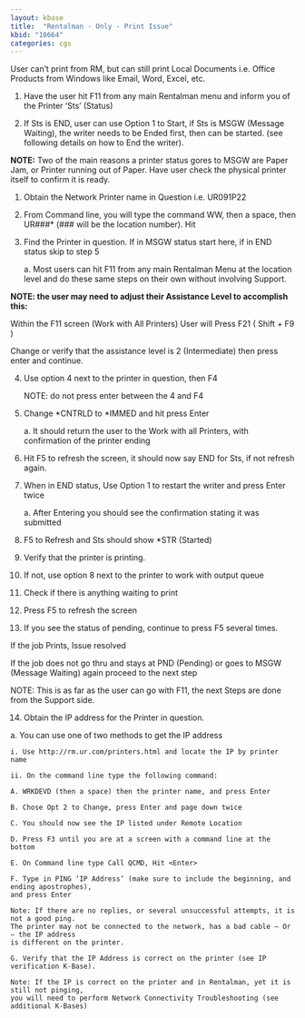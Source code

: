 ```yaml
---
layout: kbase
title:  "Rentalman - Only - Print Issue"
kbid: "10664"
categories: cgs
---
```


User can’t print from RM, but can still print Local Documents i.e. Office Products from Windows like Email, Word, Excel, etc.


1. Have the user hit F11 from any main Rentalman menu and inform you of the Printer ‘Sts’ (Status)

 

2. If Sts is END, user can use Option 1 to Start, if Sts is MSGW (Message Waiting), the writer needs to be Ended first, then can be started. (see following details on how to End the writer).

 

**NOTE:** Two of the main reasons a printer status gores to MSGW are Paper Jam, or Printer running out of Paper. Have user check the physical printer itself to confirm it is ready.

 

1. Obtain the Network Printer name in Question i.e. UR091P22

 

2. From Command line, you will type the command WW, then a space, then UR###* (### will be the location number). Hit <enter>

 

3. Find the Printer in question. If in MSGW status start here, if in END status skip to step 5


    a. Most users can hit F11 from any main Rentalman Menu at the location level and do these same steps on their own without involving Support.



**NOTE: the user may need to adjust their Assistance Level to accomplish this:**

Within the F11 screen (Work with All Printers) User will Press F21 ( Shift + F9 )

Change or verify that the assistance level is 2 (Intermediate) then press enter and continue.

 

4. Use option 4 next to the printer in question, then F4

    NOTE: do not press enter between the 4 and F4

 

5. Change *CNTRLD to *IMMED and hit press Enter

    a. It should return the user to the Work with all Printers, with confirmation of the printer ending


6. Hit F5 to refresh the screen, it should now say END for Sts, if not refresh again.


7. When in END status, Use Option 1 to restart the writer and press Enter twice

    a. After Entering you should see the confirmation stating it was submitted

 

8. F5 to Refresh and Sts should show *STR (Started)

 

9. Verify that the printer is printing.


10. If not, use option 8 next to the printer to work with output queue

 

11. Check if there is anything waiting to print

 

12. Press F5 to refresh the screen


13. If you see the status of pending, continue to press F5 several times.

 

If the job Prints, Issue resolved



If the job does not go thru and stays at PND (Pending) or goes to MSGW (Message Waiting) again proceed to the next step

 

NOTE: This is as far as the user can go with F11, the next Steps are done from the Support side.

  

14. Obtain the IP address for the Printer in question.


a. You can use one of two methods to get the IP address

    i. Use http://rm.ur.com/printers.html and locate the IP by printer name

    ii. On the command line type the following command:

    A. WRKDEVD (then a space) then the printer name, and press Enter

    B. Chose Opt 2 to Change, press Enter and page down twice

    C. You should now see the IP listed under Remote Location

    D. Press F3 until you are at a screen with a command line at the bottom

    E. On Command line type Call QCMD, Hit <Enter>

    F. Type in PING ‘IP Address’ (make sure to include the beginning, and ending apostrophes), 
    and press Enter
                
    Note: If there are no replies, or several unsuccessful attempts, it is not a good ping.  
    The printer may not be connected to the network, has a bad cable – Or – the IP address 
    is different on the printer.

    G. Verify that the IP Address is correct on the printer (see IP verification K-Base).
                
    Note: If the IP is correct on the printer and in Rentalman, yet it is still not pinging, 
    you will need to perform Network Connectivity Troubleshooting (see additional K-Bases)